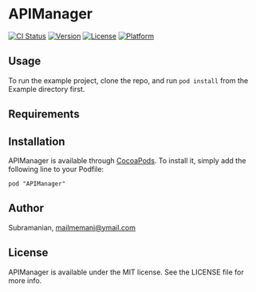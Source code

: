 # APIManager

[![CI Status](http://img.shields.io/travis/Subramanian/APIManager.svg?style=flat)](https://travis-ci.org/Subramanian/APIManager)
[![Version](https://img.shields.io/cocoapods/v/APIManager.svg?style=flat)](http://cocoadocs.org/docsets/APIManager)
[![License](https://img.shields.io/cocoapods/l/APIManager.svg?style=flat)](http://cocoadocs.org/docsets/APIManager)
[![Platform](https://img.shields.io/cocoapods/p/APIManager.svg?style=flat)](http://cocoadocs.org/docsets/APIManager)

## Usage

To run the example project, clone the repo, and run `pod install` from the Example directory first.

## Requirements

## Installation

APIManager is available through [CocoaPods](http://cocoapods.org). To install
it, simply add the following line to your Podfile:

    pod "APIManager"

## Author

Subramanian, mailmemani@ymail.com

## License

APIManager is available under the MIT license. See the LICENSE file for more info.

